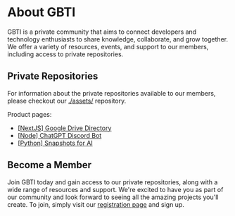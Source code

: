 # About GBTI

GBTI is a private community that aims to connect developers and technology enthusiasts to share knowledge, collaborate, and grow together. We offer a variety of resources, events, and support to our members, including access to private repositories.

## Private Repositories

For information about the private repositories available to our members, please checkout our [./assets/](https://github.com/gbti-labs/assets) repository.

Product pages:

* [[NextJS] Google Drive Directory](https://gbti.io/assets/nextjs-google-drive-directory/)
* [[Node] ChatGPT Discord Bot](https://gbti.io/assets/node-chatgpt-discord-bot/)
* [[Python] Snapshots for AI](https://gbti.io/snapshots-for-ai/)

## Become a Member

Join GBTI today and gain access to our private repositories, along with a wide range of resources and support. We're excited to have you as part of our community and look forward to seeing all the amazing projects you'll create. To join, simply visit our [registration page](https://gbti.io) and sign up.

